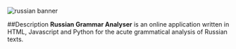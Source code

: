 ![russian banner](https://cloud.githubusercontent.com/assets/17185335/17819967/1e88d0a0-6653-11e6-8463-ece65c2d3b67.png)

##Description
**Russian Grammar Analyser** is an online application written in HTML, Javascript and Python for the acute grammatical analysis of Russian texts. 
